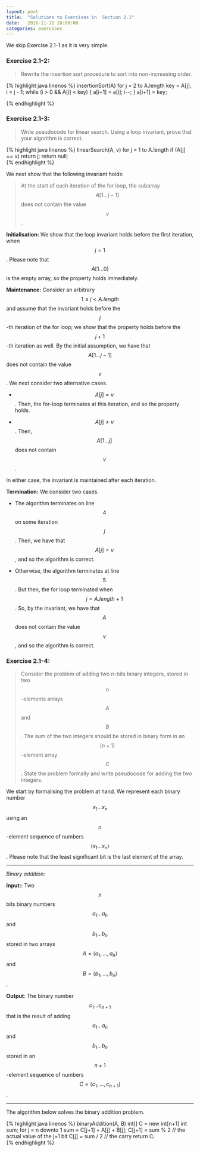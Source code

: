 ```yaml
---
layout: post
title:  "Solutions to Exercises in  Section 2.1"
date:   2016-11-11 18:00:00
categories: exercises 
---
```

We skip Exercise 2.1-1 as it is very simple.

### Exercise 2.1-2:

>Rewrite the insertion sort procedure to sort into non-increasing order.

{% highlight java linenos %}
    insertionSort(A) 
        for j = 2 to A.length
            key = A[j];
            i = j - 1;
            while (i > 0 && A[i] < key) {
                a[i+1] = a[i];
                i--;
            }
            a[i+1] = key;
        
    
{% endhighlight %}


### Exercise 2.1-3:

> Write pseudocode for linear search. Using a loop invariant, prove that your algorithm is correct.

{% highlight java linenos %}
    linearSearch(A, v) 
        for j = 1 to A.length
            if (A[j] == v)
                return j;
        return null;    
{% endhighlight %}

We next show that the following invariant holds:

>At the start of each iteration of the for loop, the subarray $$A[1\ldots
j-1]$$ does not contain the value $$v$$.

**Initialisation:** We show that the loop invariant holds before the first
iteration, when $$j =1$$. Please note that $$A[1\ldots 0]$$ is the empty array,
so the property holds immediately.

**Maintenance:** Consider an arbitrary $$1 \leq j < A.length$$ and assume that
the invariant holds before the $$j$$-th iteration of the for loop; we show that
the property holds before the $$j+1$$-th iteration as well. By the initial
assumption, we have that $$A[1\ldots j-1]$$ does not contain the value $$v$$.
We next consider two alternative cases.

* $$A[j] = v$$. Then, the for-loop terminates at this iteration, and so the
  property holds.
  
* $$A[j] \neq v$$. Then, $$A[1\ldots j]$$ does not contain $$v$$.

In either case, the invariant is maintained after each iteration.

**Termination:** We consider two cases.

* The algorithm terminates on line $$4$$ on some iteration $$j$$. Then, we have
  that $$A[j] = v$$, and so the algorithm is correct.
  
* Otherwise, the algorithm terminates at line $$5$$. But then, the for loop
  terminated when $$j = A.length +1$$. So, by the invariant, we have that $$A$$
  does not contain the value $$v$$, and so the algorithm is correct.


### Exercise 2.1-4:

> Consider the problem of adding two n-bits binary integers, stored in two $$n$$-elements
arrays $$A$$ and $$B$$. The sum of the two integers should be stored in binary form in an
$$(n+1)$$-element array $$C$$. State the problem formally and write pseudocode
for adding the two integers.

We start by formalising the problem at hand. We represent each binary number
$$x_1 \ldots x_n$$ using an $$n$$-element sequence of numbers $$\langle x_1
\ldots x_n\rangle$$. Please note that the least significant bit is the last element of
the array.

* * *

*Binary addition:*

**Input:**: Two $$n$$ bits binary numbers $$a_1 \ldots a_n$$ and $$b_1 \ldots
b_n$$ stored in two arrays $$A = \langle a_1, \ldots, a_n\rangle$$ and $$B =
\langle b_1, \ldots, b_n\rangle$$.

**Output**: The binary number $$c_1 \ldots c_{n+1}$$ that is the result of
adding $$a_1\dots a_n$$ and $$b_1\dots b_n$$ stored in an $$n+1$$-element
sequence of numbers $$C = \langle c_1, \ldots, c_{n+1}\rangle$$.

***

The algorithm below solves the binary addition problem. 

{% highlight java linenos %}
    binaryAddition(A, B)
        int[] C = new int[n+1]
        int sum;
        for j = n downto 1
            sum = C[j+1] + A[j] + B[j];
            C[j+1] = sum % 2 // the actual value of the j+1 bit
            C[j] = sum / 2 // the carry 
        return C;    
{% endhighlight %}


